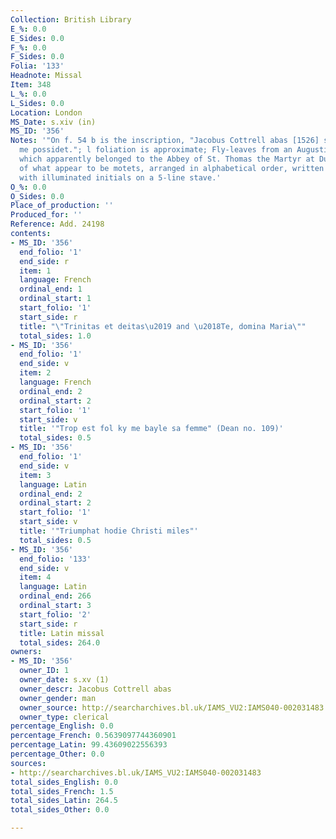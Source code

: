 ```yaml
---
Collection: British Library
E_%: 0.0
E_Sides: 0.0
F_%: 0.0
F_Sides: 0.0
Folia: '133'
Headnote: Missal
Item: 348
L_%: 0.0
L_Sides: 0.0
Location: London
MS_Date: s.xiv (in)
MS_ID: '356'
Notes: '"On f. 54 b is the inscription, "Jacobus Cottrell abas [1526] sancti thome
  me possidet."; l foliation is approximate; Fly-leaves from an Augustinian Missal,
  which apparently belonged to the Abbey of St. Thomas the Martyr at Dublin. Fragments
  of what appear to be motets, arranged in alphabetical order, written in long lines
  with illuminated initials on a 5-line stave.'
O_%: 0.0
O_Sides: 0.0
Place_of_production: ''
Produced_for: ''
Reference: Add. 24198
contents:
- MS_ID: '356'
  end_folio: '1'
  end_side: r
  item: 1
  language: French
  ordinal_end: 1
  ordinal_start: 1
  start_folio: '1'
  start_side: r
  title: "\"Trinitas et deitas\u2019 and \u2018Te, domina Maria\""
  total_sides: 1.0
- MS_ID: '356'
  end_folio: '1'
  end_side: v
  item: 2
  language: French
  ordinal_end: 2
  ordinal_start: 2
  start_folio: '1'
  start_side: v
  title: '"Trop est fol ky me bayle sa femme" (Dean no. 109)'
  total_sides: 0.5
- MS_ID: '356'
  end_folio: '1'
  end_side: v
  item: 3
  language: Latin
  ordinal_end: 2
  ordinal_start: 2
  start_folio: '1'
  start_side: v
  title: '"Triumphat hodie Christi miles"'
  total_sides: 0.5
- MS_ID: '356'
  end_folio: '133'
  end_side: v
  item: 4
  language: Latin
  ordinal_end: 266
  ordinal_start: 3
  start_folio: '2'
  start_side: r
  title: Latin missal
  total_sides: 264.0
owners:
- MS_ID: '356'
  owner_ID: 1
  owner_date: s.xv (1)
  owner_descr: Jacobus Cottrell abas
  owner_gender: man
  owner_source: http://searcharchives.bl.uk/IAMS_VU2:IAMS040-002031483
  owner_type: clerical
percentage_English: 0.0
percentage_French: 0.5639097744360901
percentage_Latin: 99.43609022556393
percentage_Other: 0.0
sources:
- http://searcharchives.bl.uk/IAMS_VU2:IAMS040-002031483
total_sides_English: 0.0
total_sides_French: 1.5
total_sides_Latin: 264.5
total_sides_Other: 0.0

---
```


